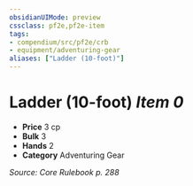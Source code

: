 ```yaml
---
obsidianUIMode: preview
cssclass: pf2e,pf2e-item
tags:
- compendium/src/pf2e/crb
- equipment/adventuring-gear
aliases: ["Ladder (10-foot)"]
---
```

# Ladder (10-foot) *Item 0*  

- **Price** 3 cp
- **Bulk** 3
- **Hands** 2
- **Category** Adventuring Gear



*Source: Core Rulebook p. 288*